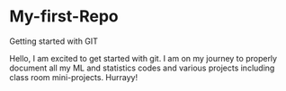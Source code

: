 # My-first-Repo
Getting started with GIT

Hello, I am excited to get started with git. I am on my journey to properly document all my ML and statistics codes and various projects including class room mini-projects. Hurrayy!
